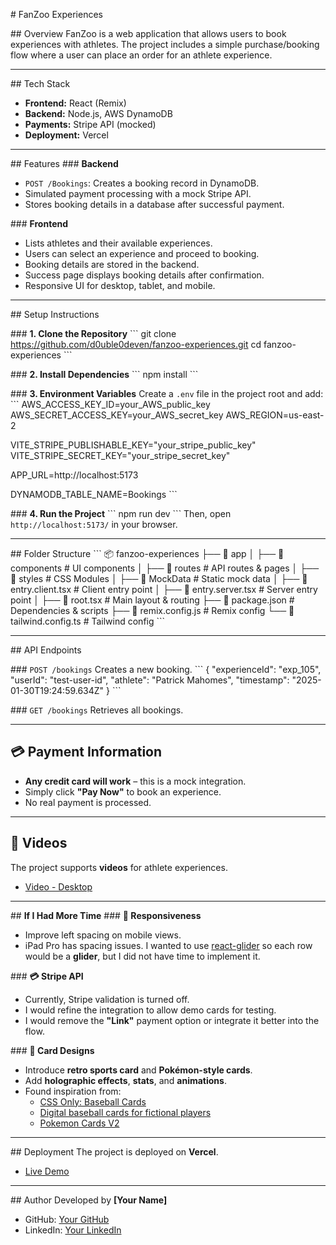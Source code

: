 \# FanZoo Experiences

\## Overview
FanZoo is a web application that allows users to book experiences with athletes. The project includes a simple purchase/booking flow where a user can place an order for an athlete experience.

---

\## Tech Stack

- **Frontend:** React (Remix)
- **Backend:** Node.js, AWS DynamoDB
- **Payments:** Stripe API (mocked)
- **Deployment:** Vercel

---

\## Features
\### **Backend**

- `POST /Bookings`: Creates a booking record in DynamoDB.
- Simulated payment processing with a mock Stripe API.
- Stores booking details in a database after successful payment.

\### **Frontend**

- Lists athletes and their available experiences.
- Users can select an experience and proceed to booking.
- Booking details are stored in the backend.
- Success page displays booking details after confirmation.
- Responsive UI for desktop, tablet, and mobile.

---

\## Setup Instructions

\### **1. Clone the Repository**
\```
git clone https://github.com/d0uble0deven/fanzoo-experiences.git
cd fanzoo-experiences
\```

\### **2. Install Dependencies**
\```
npm install
\```

\### **3. Environment Variables**
Create a `.env` file in the project root and add:
\```
AWS_ACCESS_KEY_ID=your_AWS_public_key
AWS_SECRET_ACCESS_KEY=your_AWS_secret_key
AWS_REGION=us-east-2

VITE_STRIPE_PUBLISHABLE_KEY="your_stripe_public_key"
VITE_STRIPE_SECRET_KEY="your_stripe_secret_key"

APP_URL=http://localhost:5173

DYNAMODB_TABLE_NAME=Bookings
\```

\### **4. Run the Project**
\``` npm run dev
\```
Then, open `http://localhost:5173/` in your browser.

---

\## Folder Structure
\```
📦 fanzoo-experiences
├── 📂 app
│ ├── 📂 components # UI components
│ ├── 📂 routes # API routes & pages
│ ├── 📂 styles # CSS Modules
│ ├── 📂 MockData # Static mock data
│ ├── 📄 entry.client.tsx # Client entry point
│ ├── 📄 entry.server.tsx # Server entry point
│ ├── 📄 root.tsx # Main layout & routing
├── 📄 package.json # Dependencies & scripts
├── 📄 remix.config.js # Remix config
└── 📄 tailwind.config.ts # Tailwind config
\```

---

\## API Endpoints

\### `POST /bookings`
Creates a new booking.
\```
{
"experienceId": "exp_105",
"userId": "test-user-id",
"athlete": "Patrick Mahomes",
"timestamp": "2025-01-30T19:24:59.634Z"
}
\```

\### `GET /bookings`
Retrieves all bookings.

---

## **💳 Payment Information**

- **Any credit card will work** – this is a mock integration.
- Simply click **"Pay Now"** to book an experience.
- No real payment is processed.

---

## **🎥 Videos**

The project supports **videos** for athlete experiences.

- [Video - Desktop](https://your-vercel-deployment-url.vercel.app)

---

\## **If I Had More Time**
\### **📱 Responsiveness**

- Improve left spacing on mobile views.
- iPad Pro has spacing issues. I wanted to use [react-glider](https://www.npmjs.com/package/react-glider) so each row would be a **glider**, but I did not have time to implement it.

\### **💳 Stripe API**

- Currently, Stripe validation is turned off.
- I would refine the integration to allow demo cards for testing.
- I would remove the **"Link"** payment option or integrate it better into the flow.

\### **🎴 Card Designs**

- Introduce **retro sports card** and **Pokémon-style cards**.
- Add **holographic effects**, **stats**, and **animations**.
- Found inspiration from:
  - [CSS Only: Baseball Cards](https://codepen.io/kitjenson/pen/YoLWqX?css-preprocessor=scss)
  - [Digital baseball cards for fictional players](https://codepen.io/kaisle/pen/pqxNPz)
  - [Pokemon Cards V2](https://codesandbox.io/p/github/yeswesurf/3d-css-baseball-cards/main?file=%2Fsrc%2Flib%2Fcomponents%2Fcard-shine.svelte)

---

\## Deployment
The project is deployed on **Vercel**.

- [Live Demo](https://fanzoo-experiences-o80vaq3h7-dev94s-projects-9a098fa3.vercel.app/)

---

\## Author
Developed by **[Your Name]**

- GitHub: [Your GitHub](https://github.com/d0uble0deven)
- LinkedIn: [Your LinkedIn](https://linkedin.com/in/DevGovindji)
